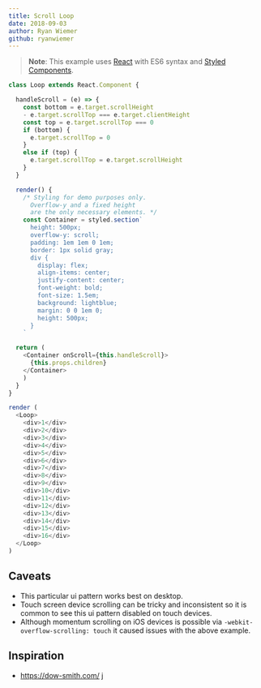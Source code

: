 ```yaml
---
title: Scroll Loop
date: 2018-09-03
author: Ryan Wiemer
github: ryanwiemer
---
```


> **Note**: This example uses [React](https://reactjs.org/) with ES6 syntax and [Styled Components](https://www.styled-components.com/).

```javascript
class Loop extends React.Component {

  handleScroll = (e) => {
    const bottom = e.target.scrollHeight
    - e.target.scrollTop === e.target.clientHeight
    const top = e.target.scrollTop === 0
    if (bottom) {
      e.target.scrollTop = 0
    }
    else if (top) {
      e.target.scrollTop = e.target.scrollHeight
    }
  }

  render() {
    /* Styling for demo purposes only.
      Overflow-y and a fixed height
      are the only necessary elements. */
    const Container = styled.section`
      height: 500px;
      overflow-y: scroll;
      padding: 1em 1em 0 1em;
      border: 1px solid gray;
      div {
        display: flex;
        align-items: center;
        justify-content: center;
        font-weight: bold;
        font-size: 1.5em;
        background: lightblue;
        margin: 0 0 1em 0;
        height: 500px;
      }
    `

  return (
    <Container onScroll={this.handleScroll}>
      {this.props.children}  
    </Container>
    )
  }
}

render (
  <Loop>
    <div>1</div>
    <div>2</div>
    <div>3</div>
    <div>4</div>
    <div>5</div>
    <div>6</div>
    <div>7</div>
    <div>8</div>
    <div>9</div>
    <div>10</div>
    <div>11</div>
    <div>12</div>
    <div>13</div>
    <div>14</div>
    <div>15</div>
    <div>16</div>
  </Loop>
)
```

## Caveats
* This particular ui pattern works best on desktop.  
* Touch screen device scrolling can be tricky and inconsistent so it is common to see this ui pattern disabled on touch devices.
* Although momentum scrolling on iOS devices is possible via `-webkit-overflow-scrolling: touch` it caused issues with the above example.


## Inspiration
* https://dow-smith.com/
j
